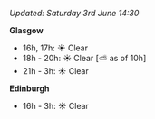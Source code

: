 *Updated: Saturday 3rd June 14:30*

**Glasgow**

* 16h, 17h: :sunny: Clear
* 18h - 20h: :sunny: Clear [:partly_sunny: as of 10h]
* 21h - 3h: :sunny: Clear

**Edinburgh**

* 16h - 3h: :sunny: Clear
